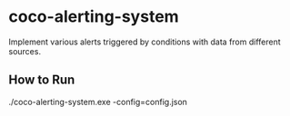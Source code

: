 # coco-alerting-system
Implement various alerts triggered by conditions with data from different sources.

## How to Run
./coco-alerting-system.exe -config=config.json
